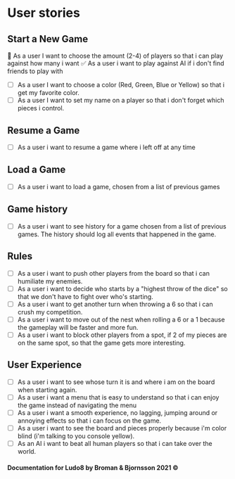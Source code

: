 # User stories

## Start a New Game
:white_square_button: As a user I want to choose the amount (2-4) of players so that i can play against how many i want
:white_check_mark: As a user i want to play against AI if i don't find friends to play with
- [ ] As a user I want to choose a color (Red, Green, Blue or Yellow) so that i get my favorite color.
- [ ] As a user I want to set my name on a player so that i don't forget which pieces i control.
 
## Resume a Game
- [ ] As a user i want to resume a game where i left off at any time 

## Load a Game
- [ ] As a user i want to load a game, chosen from a list of previous games

## Game history
- [ ] As a user i want to see history for a game chosen from a list of previous games. The history should log all events that happened in the game.

## Rules
- [ ] As a user i want to push other players from the board so that i can humiliate my enemies.
- [ ] As a user i want to decide who starts by a "highest throw of the dice" so that we don't have to fight over who's starting. 
- [ ] As a user i want to get another turn when throwing a 6 so that i can crush my competition.
- [ ] As a user i want to move out of the nest when rolling a 6 or a 1 because the gameplay will be faster and more fun.
- [ ] As a user i want to block other players from a spot, if 2 of my pieces are on the same spot, so that the game gets more interesting.

## User Experience
- [ ] As a user i want to see whose turn it is and where i am on the board when starting again.
- [ ] As a user i want a menu that is easy to understand so that i can enjoy the game instead of navigating the menu
- [ ] As a user i want a smooth experience, no lagging, jumping around or annoying effects so that i can focus on the game.
- [ ] As a user i want to see the board and pieces properly because i'm color blind (i'm talking to you console yellow).
- [ ] As an AI i want to beat all human players so that i can take over the world. 

#### Documentation for Ludo8 by Broman & Bjornsson 2021 ©
